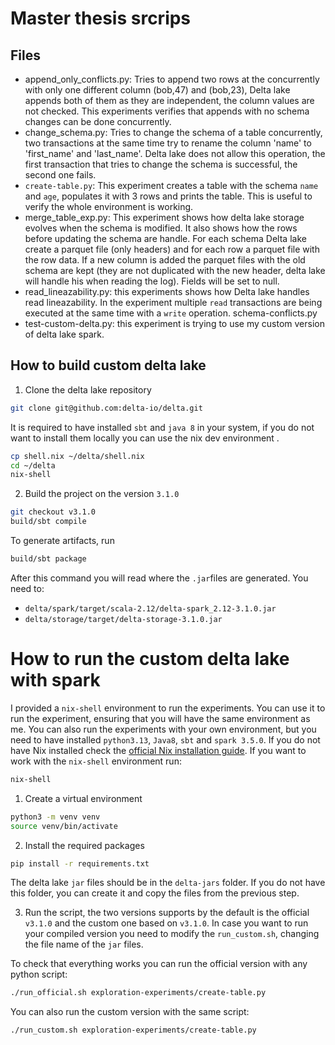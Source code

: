 # Master thesis srcrips
## Files
- append_only_conflicts.py: Tries to append two rows at the concurrently with only one different column (bob,47) and (bob,23), Delta lake appends both of them as they are independent, the column values are not checked. This experiments verifies that appends with no schema changes can be done concurrently.
- change_schema.py: Tries to change the schema of a table concurrently, two transactions at the same time try to rename the column 'name' to 'first_name' and 'last_name'. Delta lake does not allow this operation, the first transaction that tries to change the schema is successful, the second one fails.
- `create-table.py`: This experiment creates a table with the schema `name` and `age`, populates it with 3 rows and prints the table. This is useful to verify the  whole environment is working.
- merge_table_exp.py: This experiment shows how delta lake storage evolves when the schema is modified. It also shows how the rows before updating the schema are handle. For each schema Delta lake create a parquet file (only headers) and for each row a parquet file with the row data. If a new column is added the parquet files with the old schema are kept (they are not duplicated with the new header, delta lake will handle his when reading the log). Fields will be set to null.
- read_lineazability.py: this experiments shows how Delta lake handles read lineazability. In the experiment multiple `read` transactions are being executed at the same time with a `write` operation. 
schema-conflicts.py
- test-custom-delta.py: this experiment is trying to use my custom version of delta lake spark.

## How to build custom delta lake
1. Clone the delta lake repository
```bash
git clone git@github.com:delta-io/delta.git 
```
It is required to have installed `sbt` and `java 8` in your system, if you do not want to install them locally you can use the nix dev environment .
```bash
cp shell.nix ~/delta/shell.nix
cd ~/delta
nix-shell
```
2. Build the project on the version `3.1.0`
```bash
git checkout v3.1.0
build/sbt compile
```

To generate artifacts, run
```bash
build/sbt package
```
 After this command you will read where the `.jar`files are generated. You need to:
- `delta/spark/target/scala-2.12/delta-spark_2.12-3.1.0.jar`
- `delta/storage/target/delta-storage-3.1.0.jar`

# How to run the custom delta lake with spark
I provided a `nix-shell` environment to run the experiments. You can use it to run the experiment, ensuring that you will have the same environment as me. You can also run the experiments with your own environment, but you need to have installed `python3.13`, `Java8`, `sbt` and `spark 3.5.0`. If you do not have Nix installed check the [official Nix installation guide](https://nixos.org/download). If you want to work with the `nix-shell` environment run:
```bash
nix-shell
```

1. Create a virtual environment
```bash
python3 -m venv venv
source venv/bin/activate
```
2. Install the required packages
```bash
pip install -r requirements.txt
```
The delta lake `jar` files should be in the `delta-jars` folder. If you do not have this folder, you can create it and copy the files from the previous step.

3. Run the script, the two versions supports by the default is the official `v3.1.0` and the custom one based on `v3.1.0`. In case you want to run your compiled version you need to modify the `run_custom.sh`, changing the file name of the `jar` files.

To check that everything works you can run the official version with any python script:
```bash
./run_official.sh exploration-experiments/create-table.py
```
You can also run the custom version with the same script:
```bash
./run_custom.sh exploration-experiments/create-table.py
```
